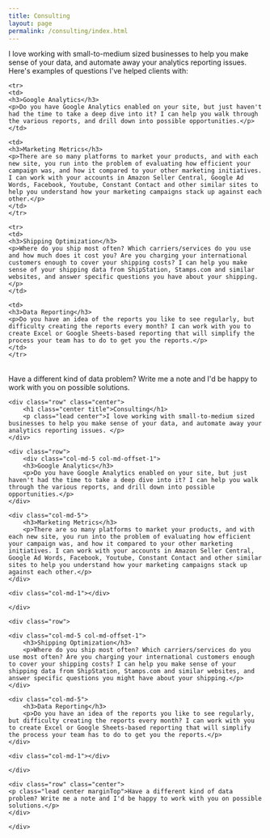 ```yaml
---
title: Consulting
layout: page
permalink: /consulting/index.html
---
```


<p>I love working with small-to-medium sized businesses to help you make sense of your data, and automate away your analytics reporting issues. Here's examples of questions I've helped clients with:</p>

<table>

	<tr>
	<td>
	<h3>Google Analytics</h3>
    <p>Do you have Google Analytics enabled on your site, but just haven't had the time to take a deep dive into it? I can help you walk through the various reports, and drill down into possible opportunities.</p>
	</td>

	<td>
	<h3>Marketing Metrics</h3>
    <p>There are so many platforms to market your products, and with each new site, you run into the problem of evaluating how efficient your campaign was, and how it compared to your other marketing initiatives. I can work with your accounts in Amazon Seller Central, Google Ad Words, Facebook, Youtube, Constant Contact and other similar sites to help you understand how your marketing campaigns stack up against each other.</p>
	</td>
	</tr>

	<tr>
	<td>
	<h3>Shipping Optimization</h3>
    <p>Where do you ship most often? Which carriers/services do you use and how much does it cost you? Are you charging your international customers enough to cover your shipping costs? I can help you make sense of your shipping data from ShipStation, Stamps.com and similar websites, and answer specific questions you have about your shipping.</p>
	</td>
	
	<td>
	<h3>Data Reporting</h3>
    <p>Do you have an idea of the reports you like to see regularly, but difficulty creating the reports every month? I can work with you to create Excel or Google Sheets-based reporting that will simplify the process your team has to do to get you the reports.</p>
	</td>
	</tr>

</table>

<p>Have a different kind of data problem? Write me a note and I'd be happy to work with you on possible solutions.</p>


<div class="container contentContainer" id="consulting">
	
	<div class="row" class="center">
		<h1 class="center title">Consulting</h1>
		<p class="lead center">I love working with small-to-medium sized businesses to help you make sense of your data, and automate away your analytics reporting issues. </p>	
	</div>

	<div class="row">
		<div class="col-md-5 col-md-offset-1">
		<h3>Google Analytics</h3>
		<p>Do you have Google Analytics enabled on your site, but just haven't had the time to take a deep dive into it? I can help you walk through the various reports, and drill down into possible opportunities.</p>
	</div>		

	<div class="col-md-5">
		<h3>Marketing Metrics</h3>
		<p>There are so many platforms to market your products, and with each new site, you run into the problem of evaluating how efficient your campaign was, and how it compared to your other marketing initiatives. I can work with your accounts in Amazon Seller Central, Google Ad Words, Facebook, Youtube, Constant Contact and other similar sites to help you understand how your marketing campaigns stack up against each other.</p>
	</div>	
			
	<div class="col-md-1"></div>
							
	</div>

	<div class="row">
			
	<div class="col-md-5 col-md-offset-1">
		<h3>Shipping Optimization</h3>
		<p>Where do you ship most often? Which carriers/services do you use most often? Are you charging your international customers enough to cover your shipping costs? I can help you make sense of your shipping data from ShipStation, Stamps.com and similar websites, and answer specific questions you might have about your shipping.</p>
	</div>	
			
	<div class="col-md-5">
		<h3>Data Reporting</h3>
		<p>Do you have an idea of the reports you like to see regularly, but difficulty creating the reports every month? I can work with you to create Excel or Google Sheets-based reporting that will simplify the process your team has to do to get you the reports.</p>
	</div>	
			
	<div class="col-md-1"></div>
			
	</div>
			
	<div class="row" class="center">
	<p class="lead center marginTop">Have a different kind of data problem? Write me a note and I'd be happy to work with you on possible solutions.</p>			
	</div>

	</div>

